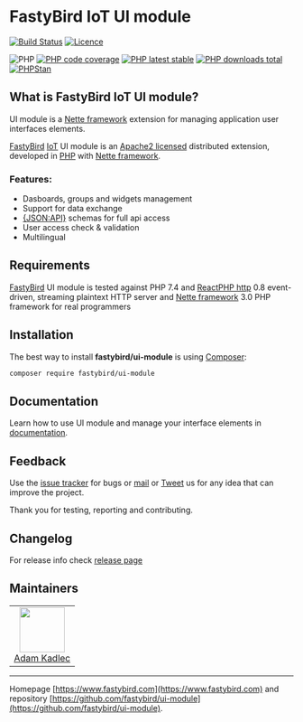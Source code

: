 # FastyBird IoT UI module

[![Build Status](https://badgen.net/github/checks/FastyBird/ui-module/master?cache=300&style=flat-square)](https://github.com/FastyBird/ui-module/actions)
[![Licence](https://badgen.net/github/license/FastyBird/ui-module?cache=300&style=flat-square)](https://github.com/FastyBird/ui-module/blob/master/LICENSE.md)

![PHP](https://badgen.net/packagist/php/FastyBird/ui-module?cache=300&style=flat-square)
[![PHP code coverage](https://badgen.net/coveralls/c/github/FastyBird/ui-module?cache=300&style=flat-square)](https://coveralls.io/r/FastyBird/ui-module)
[![PHP latest stable](https://badgen.net/packagist/v/FastyBird/ui-module/latest?cache=300&style=flat-square)](https://packagist.org/packages/FastyBird/ui-module)
[![PHP downloads total](https://badgen.net/packagist/dt/FastyBird/ui-module?cache=300&style=flat-square)](https://packagist.org/packages/FastyBird/ui-module)
[![PHPStan](https://img.shields.io/badge/phpstan-enabled-brightgreen.svg?style=flat-square)](https://github.com/phpstan/phpstan)

## What is FastyBird IoT UI module?

UI module is a [Nette framework](https://nette.org) extension for managing application user interfaces elements.

[FastyBird](https://www.fastybird.com) [IoT](https://en.wikipedia.org/wiki/Internet_of_things) UI module is an [Apache2 licensed](http://www.apache.org/licenses/LICENSE-2.0) distributed extension, developed in [PHP](https://www.php.net) with [Nette framework](https://nette.org).

### Features:

- Dasboards, groups and widgets management
- Support for data exchange
- [{JSON:API}](https://jsonapi.org/) schemas for full api access
- User access check & validation
- Multilingual

## Requirements

[FastyBird](https://www.fastybird.com) UI module is tested against PHP 7.4 and [ReactPHP http](https://github.com/reactphp/http) 0.8 event-driven, streaming plaintext HTTP server and [Nette framework](https://nette.org/en/) 3.0 PHP framework for real programmers

## Installation

The best way to install **fastybird/ui-module** is using [Composer](http://getcomposer.org/):

```sh
composer require fastybird/ui-module
```

## Documentation

Learn how to use UI module and manage your interface elements in [documentation](https://github.com/FastyBird/ui-module/blob/master/.docs/en/index.md).

## Feedback

Use the [issue tracker](https://github.com/FastyBird/ui-module/issues) for bugs or [mail](mailto:code@fastybird.com) or [Tweet](https://twitter.com/fastybird) us for any idea that can improve the project.

Thank you for testing, reporting and contributing.

## Changelog

For release info check [release page](https://github.com/FastyBird/ui-module/releases)

## Maintainers

<table>
	<tbody>
		<tr>
			<td align="center">
				<a href="https://github.com/akadlec">
					<img width="80" height="80" src="https://avatars3.githubusercontent.com/u/1866672?s=460&amp;v=4">
				</a>
				<br>
				<a href="https://github.com/akadlec">Adam Kadlec</a>
			</td>
		</tr>
	</tbody>
</table>

***
Homepage [https://www.fastybird.com](https://www.fastybird.com) and repository [https://github.com/fastybird/ui-module](https://github.com/fastybird/ui-module).
